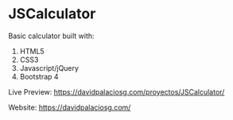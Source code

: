 # JSCalculator
Basic calculator built with:
1. HTML5
2. CSS3
3. Javascript/jQuery
4. Bootstrap 4

Live Preview: https://davidpalaciosg.com/proyectos/JSCalculator/

Website: https://davidpalaciosg.com/
